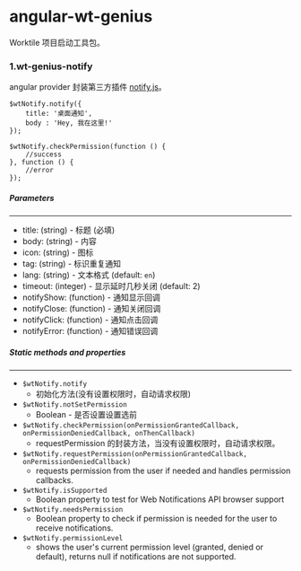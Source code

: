 angular-wt-genius
=========

Worktile 项目启动工具包。

### 1.wt-genius-notify
angular provider 封装第三方插件 [notify.js](https://github.com/alexgibson/notify.js)。

```
$wtNotify.notify({
    title: '桌面通知',
    body : 'Hey, 我在这里!'
});
```

```
$wtNotify.checkPermission(function () {
    //success
}, function () {
    //error
});
```

##### Parameters
-------------------
* title: (string) - 标题 (必填)
* body: (string) - 内容
* icon: (string) - 图标
* tag: (string) - 标识重复通知
* lang: (string) - 文本格式 (default: `en`)
* timeout: (integer) - 显示延时几秒关闭 (default: 2)
* notifyShow: (function) - 通知显示回调
* notifyClose: (function) - 通知关闭回调
* notifyClick: (function) - 通知点击回调
* notifyError: (function) - 通知错误回调


##### Static methods and properties
-----------------------------
* `$wtNotify.notify`
  - 初始化方法(没有设置权限时，自动请求权限)
* `$wtNotify.notSetPermission` 
  - Boolean - 是否设置设置选前
* `$wtNotify.checkPermission(onPermissionGrantedCallback, onPermissionDeniedCallback, onThenCallback)`
  - requestPermission 的封装方法，当没有设置权限时，自动请求权限。
* `$wtNotify.requestPermission(onPermissionGrantedCallback, onPermissionDeniedCallback)`
  - requests permission from the user if needed and handles permission callbacks.
* `$wtNotify.isSupported`
  - Boolean property to test for Web Notifications API browser support
* `$wtNotify.needsPermission`
  - Boolean property to check if permission is needed for the user to receive notifications.
* `$wtNotify.permissionLevel`
  - shows the user's current permission level (granted, denied or default), returns null if notifications are not supported.


